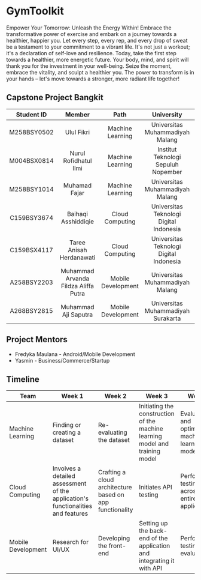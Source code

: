 # GymToolkit
Empower Your Tomorrow: Unleash the Energy Within! Embrace the transformative power of exercise and embark on a journey towards a healthier, happier you. Let every step, every rep, and every drop of sweat be a testament to your commitment to a vibrant life. It's not just a workout; it's a declaration of self-love and resilience. Today, take the first step towards a healthier, more energetic future. Your body, mind, and spirit will thank you for the investment in your well-being. Seize the moment, embrace the vitality, and sculpt a healthier you. The power to transform is in your hands – let's move towards a stronger, more radiant life together!

## Capstone Project Bangkit
| Student ID | Member | Path | University | Contacts |
| :--------: | :----: | :--: | :--------: | :------: |
| M258BSY0502 | Ulul Fikri | Machine Learning | Universitas Muhammadiyah Malang | [LinkedIn](https://www.linkedin.com/in/ulul-fikri-a4081b296/) or [GitHub](https://github.com/mustarion)
| M004BSX0814 | Nurul Rofidhatul Ilmi | Machine Learning | Institut Teknologi Sepuluh Nopember | [LinkedIn](https://www.linkedin.com/in/nurul-rofidhatul-ilmi-17582215a/) or [GitHub](https://github.com/rofion)
| M258BSY1014 | Muhamad Fajar | Machine Learning | Universitas Muhammadiyah Malang | [LinkedIn](https://www.linkedin.com/in/muhamad-fajar-89a890276/) or [GitHub](https://github.com/muhamadfajarr-hub)
| C159BSY3674 | Baihaqi Asshiddiqie | Cloud Computing | Universitas Teknologi Digital Indonesia | [LinkedIn](https://www.linkedin.com/in/baihaqi-asshiddiqie-460921290/) or [GitHub](https://github.com/haqi111)
| C159BSX4117 |	Taree Anisah Herdanawati | Cloud Computing | Universitas Teknologi Digital Indonesia | [LinkedIn](http://www.linkedin.com/in/tareeanisah) or [GitHub](https://github.com/Reeansh)
| A258BSY2203 | Muhammad Arvanda Fildza Aliffa Putra | Mobile Development | Universitas Muhammadiyah Malang | [LinkedIn] or [GitHub]
| A268BSY2815 | Muhammad Aji Saputra | Mobile Development | Universitas Muhammadiyah Surakarta | [LinkedIn](http://linkedin.com/in/muhammadajisaputra/) or [GitHub](https://github.com/achidoang)

## Project Mentors
- Fredyka Maulana - Android/Mobile Development
- Yasmin - Business/Commerce/Startup

## Timeline
| Team | Week 1 | Week 2 | Week 3 | Week 4 | Week 5 |
| --- | --- | --- | --- | --- | --- |
| Machine Learning | Finding or creating a dataset | Re-evaluating the dataset | Initiating the construction of the machine learning model and training model | Evaluating and optimizing machine learning model | Final testing and deployment |
| Cloud Computing | Involves a detailed assessment of the application's functionalities and features | Crafting a cloud architecture based on app functionality | Initiates API testing | Performance testing across the entire application | Final testing and deployment |
| Mobile Development | Research for UI/UX | Developing the front-end | Setting up the back-end of the application and integrating it with API | Performing testing and evaluation | Final testing and deployment |
